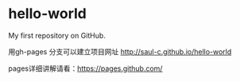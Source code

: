 # hello-world
My first repository on GitHub.


用gh-pages 分支可以建立项目网址
http://saul-c.github.io/hello-world


pages详细讲解请看：https://pages.github.com/

